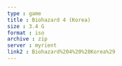 ```yaml
---
type : game
title : Biohazard 4 (Korea)
size : 3.4 G
format : iso
archive : zip
server : myrient
link2 : Biohazard%204%20%28Korea%29
---
```

